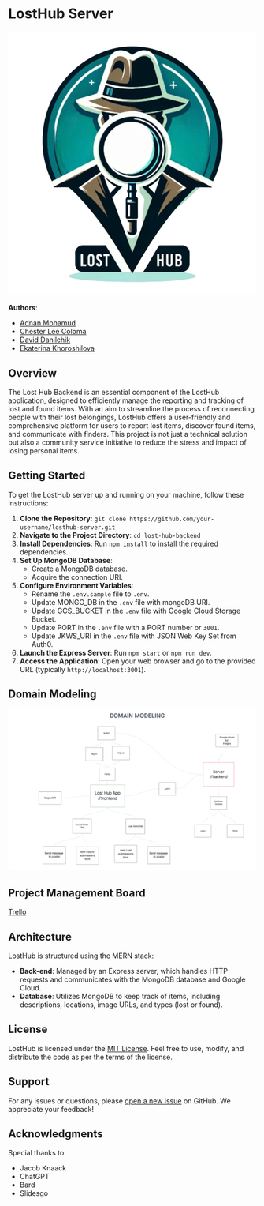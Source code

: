 # LostHub Server

![Lost Hub Logo](./assets/lost-hub-logo.png)

**Authors**:

- [Adnan Mohamud](https://github.com/adnanm123)
- [Chester Lee Coloma](https://github.com/cleecoloma)
- [David Danilchik](https://github.com/Arkuris)
- [Ekaterina Khoroshilova](https://github.com/KatKho)

## Overview

The Lost Hub Backend is an essential component of the LostHub application, designed to efficiently manage the reporting and tracking of lost and found items. With an aim to streamline the process of reconnecting people with their lost belongings, LostHub offers a user-friendly and comprehensive platform for users to report lost items, discover found items, and communicate with finders. This project is not just a technical solution but also a community service initiative to reduce the stress and impact of losing personal items.

## Getting Started

To get the LostHub server up and running on your machine, follow these instructions:

1. **Clone the Repository**: `git clone https://github.com/your-username/losthub-server.git`
2. **Navigate to the Project Directory**: `cd lost-hub-backend`
3. **Install Dependencies**: Run `npm install` to install the required dependencies.
4. **Set Up MongoDB Database**:
   - Create a MongoDB database.
   - Acquire the connection URI.
5. **Configure Environment Variables**:
   - Rename the `.env.sample` file to `.env`.
   - Update MONGO_DB in the `.env` file with mongoDB URI.
   - Update GCS_BUCKET in the `.env` file with Google Cloud Storage Bucket.
   - Update PORT in the `.env` file with a PORT number or `3001`.
   - Update JKWS_URI in the `.env` file with JSON Web Key Set from Auth0.
6. **Launch the Express Server**: Run `npm start` or `npm run dev`.
7. **Access the Application**: Open your web browser and go to the provided URL (typically `http://localhost:3001`).

## Domain Modeling
![Domain Modeling](./assets/domain-modeling.png)

## Project Management Board

[Trello](https://trello.com/b/K503Pxff/losthub)

## Architecture

LostHub is structured using the MERN stack:

- **Back-end**: Managed by an Express server, which handles HTTP requests and communicates with the MongoDB database and Google Cloud.
- **Database**: Utilizes MongoDB to keep track of items, including descriptions, locations, image URLs, and types (lost or found).

## License

LostHub is licensed under the [MIT License](./LICENSE). Feel free to use, modify, and distribute the code as per the terms of the license.

## Support

For any issues or questions, please [open a new issue](https://github.com/lost-hub-app/lost-hub-backend/issues) on GitHub. We appreciate your feedback!

## Acknowledgments

Special thanks to:

- Jacob Knaack
- ChatGPT
- Bard
- Slidesgo
